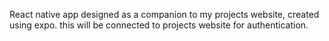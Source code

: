 React native app designed as a companion to my projects website, created using expo. this will be connected to projects website for authentication.
 
